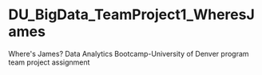 # DU_BigData_TeamProject1_WheresJames
Where's James?  Data Analytics Bootcamp-University of Denver program team project assignment
